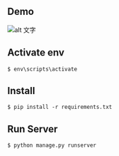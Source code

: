 ## Demo

![alt 文字](https://i.imgur.com/GZlEhKT.png)

## Activate env

```
$ env\scripts\activate
```

## Install

```
$ pip install -r requirements.txt
```

## Run Server

```
$ python manage.py runserver
```
